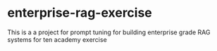 # enterprise-rag-exercise
This is a a project for prompt tuning for building enterprise grade RAG systems for ten academy exercise
